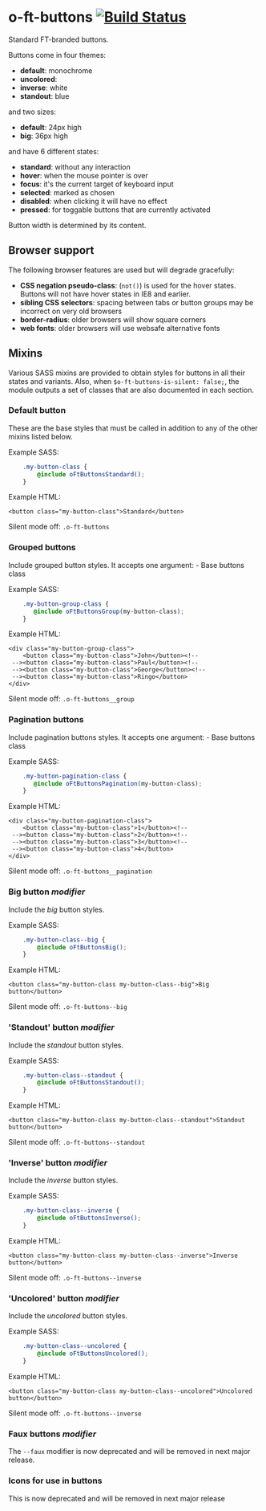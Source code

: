 o-ft-buttons [![Build Status](https://travis-ci.org/Financial-Times/o-ft-buttons.png?branch=master)](https://travis-ci.org/Financial-Times/o-ft-buttons)
============

Standard FT-branded buttons.

Buttons come in four themes:

* __default__: monochrome
* __uncolored__: 
* __inverse__: white
* __standout__: blue

and two sizes:

* __default__: 24px high
* __big__: 36px high

and have 6 different states:

* __standard__: without any interaction
* __hover__: when the mouse pointer is over 
* __focus__: it's the current target of keyboard input
* __selected__: marked as chosen
* __disabled__: when clicking it will have no effect
* __pressed__: for toggable buttons that are currently activated

Button width is determined by its content.

## Browser support

The following browser features are used but will degrade gracefully:

* __CSS negation pseudo-class__:  (`not()`) is used for the hover states. Buttons will not have hover states in IE8 and earlier.
* __sibling CSS selectors__: spacing between tabs or button groups may be incorrect on very old browsers
* __border-radius__: older browsers will show square corners
* __web fonts__: older browsers will use websafe alternative fonts

## Mixins

Various SASS mixins are provided to obtain styles for buttons in all their states and variants. Also, when `$o-ft-buttons-is-silent: false;`, the module outputs a set of classes that are also documented in each section.

### Default button

These are the base styles that must be called in addition to any of the other mixins listed below.

Example SASS:

```scss
    .my-button-class {
        @include oFtButtonsStandard();
    }
```

Example HTML:

    <button class="my-button-class">Standard</button>

Silent mode off: `.o-ft-buttons`

### Grouped buttons

Include grouped button styles. It accepts one argument:
    - Base buttons class

Example SASS:

```scss
    .my-button-group-class {
       @include oFtButtonsGroup(my-button-class); 
    }
```

Example HTML:

    <div class="my-button-group-class">
        <button class="my-button-class">John</button><!--
     --><button class="my-button-class">Paul</button><!--
     --><button class="my-button-class">George</button><!--
     --><button class="my-button-class">Ringo</button>
    </div>

Silent mode off: `.o-ft-buttons__group`

### Pagination buttons

Include pagination buttons styles. It accepts one argument:
    - Base buttons class

Example SASS:

```scss
    .my-button-pagination-class {
       @include oFtButtonsPagination(my-button-class); 
    }
```

Example HTML:

    <div class="my-button-pagination-class">
        <button class="my-button-class">1</button><!--
     --><button class="my-button-class">2</button><!--
     --><button class="my-button-class">3</button><!--
     --><button class="my-button-class">4</button>
    </div>

Silent mode off: `.o-ft-buttons__pagination`

### Big button _modifier_

Include the _big_ button styles.

Example SASS:

```scss
    .my-button-class--big {
        @include oFtButtonsBig();
    }
```

Example HTML:

    <button class="my-button-class my-button-class--big">Big button</button>

Silent mode off: `.o-ft-buttons--big`

### 'Standout' button _modifier_

Include the _standout_ button styles.

Example SASS:

```scss
    .my-button-class--standout {
        @include oFtButtonsStandout();
    }
```

Example HTML:

    <button class="my-button-class my-button-class--standout">Standout button</button>

Silent mode off: `.o-ft-buttons--standout`

### 'Inverse' button _modifier_

Include the _inverse_ button styles.

Example SASS:

```scss
    .my-button-class--inverse {
        @include oFtButtonsInverse();
    }
```

Example HTML:

    <button class="my-button-class my-button-class--inverse">Inverse button</button>

Silent mode off: `.o-ft-buttons--inverse`

### 'Uncolored' button _modifier_

Include the _uncolored_ button styles.

Example SASS:

```scss
    .my-button-class--uncolored {
        @include oFtButtonsUncolored();
    }
```

Example HTML:

    <button class="my-button-class my-button-class--uncolored">Uncolored button</button>

Silent mode off: `.o-ft-buttons--inverse`

### Faux buttons _modifier_

The `--faux` modifier is now deprecated and will be removed in next major release.

### Icons for use in buttons

This is now deprecated and will be removed in next major release
